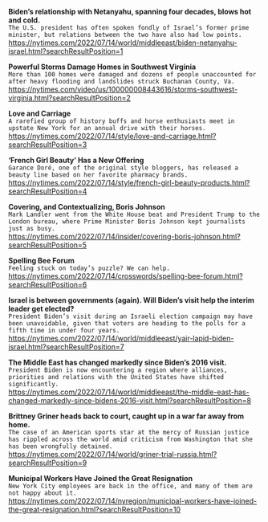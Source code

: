 **Biden’s relationship with Netanyahu, spanning four decades, blows hot and cold.**\
`The U.S. president has often spoken fondly of Israel’s former prime minister, but relations between the two have also had low points.`\
https://nytimes.com/2022/07/14/world/middleeast/biden-netanyahu-israel.html?searchResultPosition=1

**Powerful Storms Damage Homes in Southwest Virginia**\
`More than 100 homes were damaged and dozens of people unaccounted for after heavy flooding and landslides struck Buchanan County, Va.`\
https://nytimes.com/video/us/100000008443616/storms-southwest-virginia.html?searchResultPosition=2

**Love and Carriage**\
`A rarefied group of history buffs and horse enthusiasts meet in upstate New York for an annual drive with their horses.`\
https://nytimes.com/2022/07/14/style/love-and-carriage.html?searchResultPosition=3

**‘French Girl Beauty’ Has a New Offering**\
`Garance Doré, one of the original style bloggers, has released a beauty line based on her favorite pharmacy brands.`\
https://nytimes.com/2022/07/14/style/french-girl-beauty-products.html?searchResultPosition=4

**Covering, and Contextualizing, Boris Johnson**\
`Mark Landler went from the White House beat and President Trump to the London bureau, where Prime Minister Boris Johnson kept journalists just as busy.`\
https://nytimes.com/2022/07/14/insider/covering-boris-johnson.html?searchResultPosition=5

**Spelling Bee Forum**\
`Feeling stuck on today’s puzzle? We can help.`\
https://nytimes.com/2022/07/14/crosswords/spelling-bee-forum.html?searchResultPosition=6

**Israel is between governments (again). Will Biden’s visit help the interim leader get elected?**\
`President Biden’s visit during an Israeli election campaign may have been unavoidable, given that voters are heading to the polls for a fifth time in under four years.`\
https://nytimes.com/2022/07/14/world/middleeast/yair-lapid-biden-israel.html?searchResultPosition=7

**The Middle East has changed markedly since Biden’s 2016 visit.**\
`President Biden is now encountering a region where alliances, priorities and relations with the United States have shifted significantly.`\
https://nytimes.com/2022/07/14/world/middleeast/the-middle-east-has-changed-markedly-since-bidens-2016-visit.html?searchResultPosition=8

**Brittney Griner heads back to court, caught up in a war far away from home.**\
`The case of an American sports star at the mercy of Russian justice has rippled across the world amid criticism from Washington that she has been wrongfully detained.`\
https://nytimes.com/2022/07/14/world/griner-trial-russia.html?searchResultPosition=9

**Municipal Workers Have Joined the Great Resignation**\
`New York City employees are back in the office, and many of them are not happy about it.`\
https://nytimes.com/2022/07/14/nyregion/municipal-workers-have-joined-the-great-resignation.html?searchResultPosition=10

